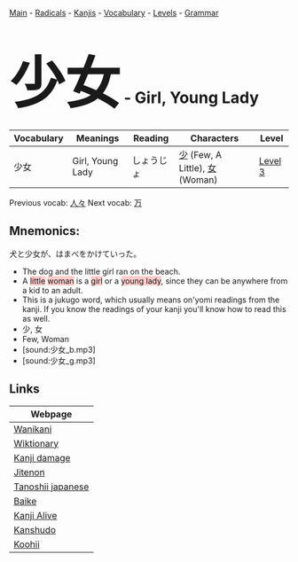 <style> bigfont {font-size: 100px}</style>
[Main](../README.md) -
[Radicals](../radicals.md) -
[Kanjis](../kanjis.md) -
[Vocabulary](../vocabulary.md) -
[Levels](../levels.md) -
[Grammar](../grammar.md)
# <bigfont> 少女</bigfont> - Girl, Young Lady 

| Vocabulary | Meanings | Reading | Characters | Level |
| --- | --- | --- | --- | --- |
| 少女 | Girl, Young Lady | しょうじょ |  [少](../kanjis/少.md) (Few, A Little), [女](../kanjis/女.md) (Woman) | [Level 3](../levels/wk_level3.md) |

Previous vocab: [人々](人々.md) Next vocab: [万](万.md) 

## Mnemonics:
犬と少女が、はまべをかけていった。
* The dog and the little girl ran on the beach.
* A <span style="background-color:#ffcccb"> little</span> <span style="background-color:#ffcccb"> woman</span> is a <span style="background-color:#ffcccb"> girl</span> or a <span style="background-color:#ffcccb"> young lady</span>, since they can be anywhere from a kid to an adult.
* This is a jukugo word, which usually means on'yomi readings from the kanji. If you know the readings of your kanji you'll know how to read this as well.
* 少, 女
* Few, Woman
* [sound:少女_b.mp3]
* [sound:少女_g.mp3]


## Links 

| Webpage |
| --- |
| [Wanikani          ](https://www.wanikani.com/kanji/少女) |
| [Wiktionary        ](https://en.wiktionary.org/wiki/少女) |
| [Kanji damage      ](http://www.kanjidamage.com/kanji/search?utf8=✓&q=少女) |
| [Jitenon           ](https://jitenon.com/kanji/少女) |
| [Tanoshii japanese ](https://www.tanoshiijapanese.com/dictionary/kanji.cfm?k=少女) |
| [Baike             ](https://baike.baidu.com/item/少女) |
| [Kanji Alive       ](https://app.kanjialive.com/少女) |
| [Kanshudo          ](https://www.kanshudo.com/searchmn?q=少女) |
| [Koohii            ](https://kanji.koohii.com/study/kanji/少女) |
